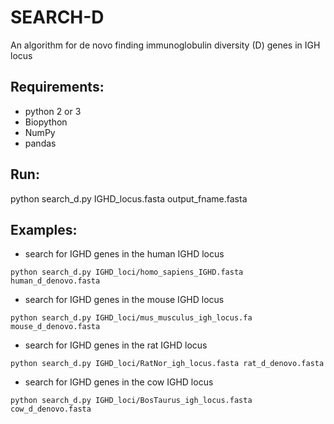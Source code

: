 # SEARCH-D
An algorithm for de novo finding immunoglobulin diversity (D) genes in IGH locus

## Requirements:
- python 2 or 3
- Biopython
- NumPy
- pandas

## Run:
python search_d.py IGHD_locus.fasta output_fname.fasta

## Examples:
* search for IGHD genes in the human IGHD locus
```
python search_d.py IGHD_loci/homo_sapiens_IGHD.fasta human_d_denovo.fasta 
```
* search for IGHD genes in the mouse IGHD locus
```
python search_d.py IGHD_loci/mus_musculus_igh_locus.fa mouse_d_denovo.fasta 
```
* search for IGHD genes in the rat IGHD locus
```
python search_d.py IGHD_loci/RatNor_igh_locus.fasta rat_d_denovo.fasta
```
* search for IGHD genes in the cow IGHD locus
```
python search_d.py IGHD_loci/BosTaurus_igh_locus.fasta cow_d_denovo.fasta
```
